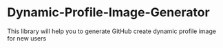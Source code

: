 # Dynamic-Profile-Image-Generator
This library will help you to generate GitHub create dynamic profile image for new users 
